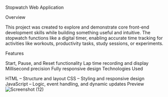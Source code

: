 Stopwatch Web Application

Overview

This project was created to explore and demonstrate core front-end development skills while building something useful and intuitive. The stopwatch functions like a digital timer, enabling accurate time tracking for activities like workouts, productivity tasks, study sessions, or experiments.

Features

Start, Pause, and Reset functionality
Lap time recording and display
Millisecond precision
Fully responsive design
Technologies Used

HTML – Structure and layout
CSS – Styling and responsive design
JavaScript – Logic, event handling, and dynamic updates
Preview
![Screenshot (12)](https://github.com/user-attachments/assets/f8d5fab2-2f90-4994-a686-6a0478aa6f73)
